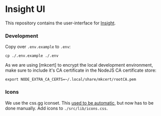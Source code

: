 # Insight UI

This repository contains the user-interface for [Insight](https://github.com/followthemoney/insight/).

### Development

Copy over `.env.example` to `.env`:
```
cp ./.env.example ./.env
```

As we are using [mkcert] to encrypt the local development environment, make sure
to include it's CA certificate in the NodeJS CA certificate store:
```
export NODE_EXTRA_CA_CERTS=~/.local/share/mkcert/rootCA.pem
```

### Icons

We use the css.gg iconset. This [used to be automatic](https://github.com/astrit/css.gg/issues/114#issuecomment-2316839883), but now has to be done manually. Add icons to `./src/lib/icons.css`.

